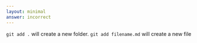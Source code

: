 ```yaml
---
layout: minimal
answer: incorrect
---
```


`git add .` will create a new folder. `git add filename.md` will create a new file

